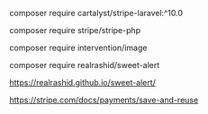 composer require cartalyst/stripe-laravel:^10.0 

composer require stripe/stripe-php

composer require intervention/image

composer require realrashid/sweet-alert

https://realrashid.github.io/sweet-alert/

https://stripe.com/docs/payments/save-and-reuse
